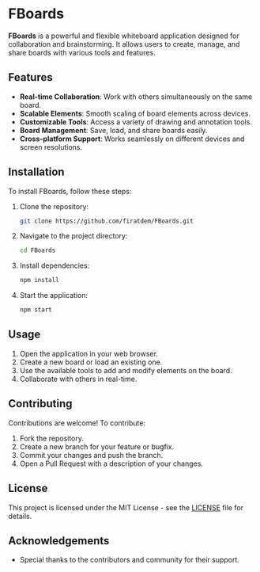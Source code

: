 # FBoards

**FBoards** is a powerful and flexible whiteboard application designed for collaboration and brainstorming. It allows users to create, manage, and share boards with various tools and features.

## Features

- **Real-time Collaboration**: Work with others simultaneously on the same board.
- **Scalable Elements**: Smooth scaling of board elements across devices.
- **Customizable Tools**: Access a variety of drawing and annotation tools.
- **Board Management**: Save, load, and share boards easily.
- **Cross-platform Support**: Works seamlessly on different devices and screen resolutions.

## Installation

To install FBoards, follow these steps:

1. Clone the repository:
    ```bash
    git clone https://github.com/firatdem/FBoards.git
    ```
2. Navigate to the project directory:
    ```bash
    cd FBoards
    ```
3. Install dependencies:
    ```bash
    npm install
    ```
4. Start the application:
    ```bash
    npm start
    ```

## Usage

1. Open the application in your web browser.
2. Create a new board or load an existing one.
3. Use the available tools to add and modify elements on the board.
4. Collaborate with others in real-time.

## Contributing

Contributions are welcome! To contribute:

1. Fork the repository.
2. Create a new branch for your feature or bugfix.
3. Commit your changes and push the branch.
4. Open a Pull Request with a description of your changes.

## License

This project is licensed under the MIT License - see the [LICENSE](LICENSE) file for details.

## Acknowledgements

- Special thanks to the contributors and community for their support.

